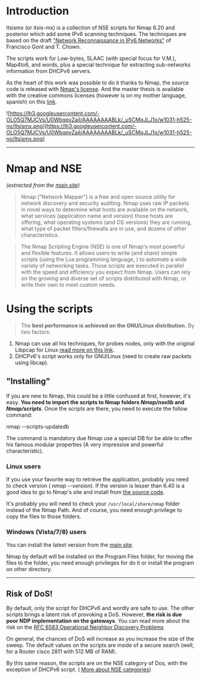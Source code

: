 # Introduction #

Itsismx (or itsis-mx)  is a collection of NSE scripts for Nmap 6.20 and posterior which add some IPv6 scanning techniques.  The techniques are based on the draft  ["Network Reconnaissance in IPv6 Networks"](http://tools.ietf.org/html/draft-ietf-opsec-ipv6-host-scanning-02) of Francisco Gont and T. Chown.

The scripts work for Low-bytes, SLAAC (with special focus for V.M.), Map4to6, and words, plus a special technique for extracting sub-networks information from DHCPv6 servers.

As the heart of this work was  possible to do it thanks to Nmap, the source code is released with [Nmap's license](http://nmap.org/book/man-legal.html#nmap-copyright).  And the master thesis  is available with the  creative commons licenses (however is on my mother language, spanish) on this
[link](http://itsis-mx.googlecode.com/git/Thesis-spanish.pdf).

![https://lh3.googleusercontent.com/-OLO5Q7MJCVs/U0WbqpyZaiI/AAAAAAAABLk/_uSCMqJLJ1o/w1031-h525-no/Itsismx.png](https://lh3.googleusercontent.com/-OLO5Q7MJCVs/U0WbqpyZaiI/AAAAAAAABLk/_uSCMqJLJ1o/w1031-h525-no/Itsismx.png)


---


# Nmap and NSE #

_(extracted from the [main site](http://www.nmap.org))_

> Nmap ("Network Mapper") is a free and open source  utility for network discovery and security auditing.  Nmap uses raw IP packets in novel ways to determine what hosts are available on the network, what services (application name and version) those hosts are offering, what operating systems (and OS versions) they are running, what type of packet filters/firewalls are in use, and dozens of other characteristics.

> The Nmap Scripting Engine (NSE) is one of Nmap's most powerful and flexible features. It allows users to write (and share) simple scripts (using the Lua programming language, ) to automate a wide variety of networking tasks. Those scripts are executed in parallel with the speed and efficiency you expect from Nmap. Users can rely on the growing and diverse set of scripts distributed with Nmap, or write their own to meet custom needs.

# Using the scripts #

> The **best performance is  achieved on the GNU/Linux distribution.** By two factors:

  1. Nmap can use all his techniques, for probes nodes, only with the original Libpcap for Linux [read more on this link](http://nmap.org/book/man-host-discovery.html).
  1. DHCPv6's script works only for GNU/Linux (need to create raw packets using libcap).


## "Installing" ##

If you are new to Nmap, this could be a little confused at first, however, it's easy.  **You need to import the scripts to Nmap folders _Nmap/nselib_ and _Nmap/scripts_**. Once the scripts are there, you need to execute the follow command:

nmap --scripts-updatedb

The command is mandatory due Nmap use a special DB for be able to offer his famous modular properties (A very impressive and powerful characteristic).

### Linux users ###

If you use your favorite way to retrieve the application,  probably you need to check version ( _nmap --version_). If the version is lesser than 6.40 is a good idea to go to Nmap's site and install from [the source code](http://nmap.org/book/inst-linux.html).

It's probably you will need to check your  `/usr/local/share/nmap` folder instead of the Nmap Path. And of course, you need enough privilege to copy the files to those folders.

### Windows (Vista/7/8) users ###

You can install the latest version from the [main site](http://nmap.org/book/inst-windows.html).

Nmap by default will be installed on the Program Files folder, for moving the files to the folder, you need enough privileges for do it  or install the program on other directory.


---


## Risk of DoS! ##

By default, only the script for DHCPv6 and wordly are safe to use. The other scripts brings a latent risk of provoking a DoS. However, **the risk is due poor NDP implementation on the gateways**. You can read more about the risk on the [RFC 6583 Operational Neighbor Discovery Problems ](http://tools.ietf.org/html/rfc6583)

On general, the chances of DoS will increase as you increase the size of the sweep. The default values on the scripts are inside of a secure search (well, for a Router cisco 2811 with 512 MB of RAM).

By this same reason, the scripts are on the NSE category of Dos, with the exception of DHCPv6 script. ( [More about NSE categories](http://nmap.org/book/nse-usage.html#nse-categories))

